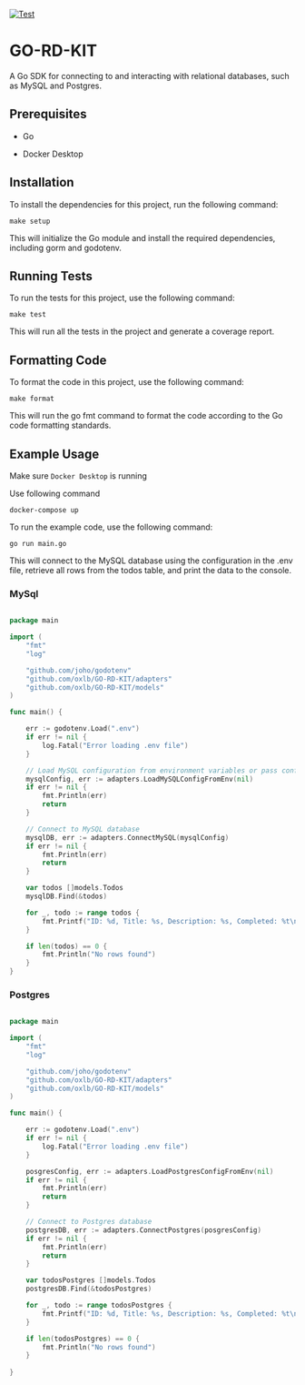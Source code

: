 [![Test](https://github.com/oxlb/GO-RD-KIT/actions/workflows/main.yml/badge.svg)](https://github.com/oxlb/GO-RD-KIT/actions/workflows/main.yml)

# GO-RD-KIT
A Go SDK for connecting to and interacting with relational databases, such as MySQL and Postgres.

## Prerequisites

- Go

- Docker Desktop

## Installation

To install the dependencies for this project, run the following command:


``` prompt
make setup
```

This will initialize the Go module and install the required dependencies, including gorm and godotenv.

## Running Tests

To run the tests for this project, use the following command:
``` prompt
make test
```

This will run all the tests in the project and generate a coverage report.

## Formatting Code

To format the code in this project, use the following command:

``` prompt
make format
```

This will run the go fmt command to format the code according to the Go code formatting standards.

## Example Usage

Make sure `Docker Desktop` is running

Use following command

``` prompt
docker-compose up
```

To run the example code, use the following command:

``` prompt
go run main.go
```

This will connect to the MySQL database using the configuration in the .env file, retrieve all rows from the todos table, and print the data to the console.

### MySql

``` GO

package main

import (
	"fmt"
	"log"

	"github.com/joho/godotenv"
	"github.com/oxlb/GO-RD-KIT/adapters"
	"github.com/oxlb/GO-RD-KIT/models"
)

func main() {

	err := godotenv.Load(".env")
	if err != nil {
		log.Fatal("Error loading .env file")
	}

	// Load MySQL configuration from environment variables or pass conf in the param
	mysqlConfig, err := adapters.LoadMySQLConfigFromEnv(nil)
	if err != nil {
		fmt.Println(err)
		return
	}

	// Connect to MySQL database
	mysqlDB, err := adapters.ConnectMySQL(mysqlConfig)
	if err != nil {
		fmt.Println(err)
		return
	}

	var todos []models.Todos
	mysqlDB.Find(&todos)

	for _, todo := range todos {
		fmt.Printf("ID: %d, Title: %s, Description: %s, Completed: %t\n", todo.ID, todo.Title, todo.Description, todo.Completed)
	}

	if len(todos) == 0 {
		fmt.Println("No rows found")
	}
}

```

### Postgres

``` GO

package main

import (
	"fmt"
	"log"

	"github.com/joho/godotenv"
	"github.com/oxlb/GO-RD-KIT/adapters"
	"github.com/oxlb/GO-RD-KIT/models"
)

func main() {

	err := godotenv.Load(".env")
	if err != nil {
		log.Fatal("Error loading .env file")
	}

	posgresConfig, err := adapters.LoadPostgresConfigFromEnv(nil)
	if err != nil {
		fmt.Println(err)
		return
	}

	// Connect to Postgres database
	postgresDB, err := adapters.ConnectPostgres(posgresConfig)
	if err != nil {
		fmt.Println(err)
		return
	}

	var todosPostgres []models.Todos
	postgresDB.Find(&todosPostgres)

	for _, todo := range todosPostgres {
		fmt.Printf("ID: %d, Title: %s, Description: %s, Completed: %t\n", todo.ID, todo.Title, todo.Description, todo.Completed)
	}

	if len(todosPostgres) == 0 {
		fmt.Println("No rows found")
	}
  
}

```
